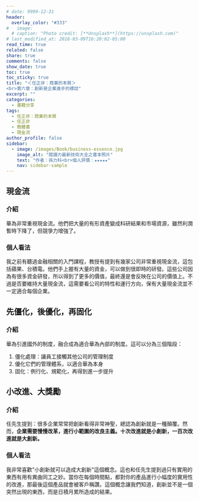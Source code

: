 ```yaml
---
# date: 9999-12-31
header:
  overlay_color: "#333"
#   image: 
  # caption: "Photo credit: [**Unsplash**](https://unsplash.com)"
# last_modified_at: 2016-03-09T16:20:02-05:00
read_time: true
related: false
share: true
comments: false
show_date: true
toc: true
toc_sticky: true
title: "＜任正非：商業的本質＞
<br>第六章：創新是企業進步的標誌"
excerpt: ""
categories:
  - 書籍分享
tags:
  - 任正非：商業的本質
  - 任正非
  - 簡體書
  - 現金流
author_profile: false
sidebar:
  - image: /images/Book/business-essence.jpg
    image_alt: "閱讀力最新技術大全之書本照片"
    text: "作者：孫力科<br>個人評價：★★★★★"
    nav: sidebar-sample
---
```

## 現金流
### 介紹
華為非常重視現金流。他們把大量的有形資產變成科研結果和市場資源，雖然利潤暫時下降了，但競爭力增強了。

### 個人看法
我之前有聽過金融相關的入門課程，教授有提到有幾家公司非常重視現金流，這包括蘋果、台積電。他們手上握有大量的資金，可以做到很即時的研發。這些公司因為有很多資金研發，所以得到了更多的價值，最終還是會反映在公司的價值上。不過是否要維持大量現金流，這需要看公司的特性和運行方向，保有大量現金流並不一定適合每個企業。

## 先僵化，後優化，再固化
### 介紹
華為引進國外的制度，融合成為適合華為內部的制度。這可以分為三個階段：
1. 僵化處理：讓員工接觸其他公司的管理制度
2. 優化它們的管理體系，以適合華為本身
3. 固化：例行化、規範化，再得到進一步提升

## 小改進、大獎勵
### 介紹
任先生提到：很多企業常常把創新看得非常神聖，總認為創新就是一種顛覆。然而，**企業需要慢慢改革，進行小範圍的改良主義。十次改進就是小創新，一百次改進就是大創新。**

### 個人看法
我非常喜歡"小創新就可以造成大創新"這個概念。這也和任先生提到過只有實用的東西有用有異曲同工之妙。當你在每個時間點，都對你的產品進行小幅度的實用性的改進，那最後這個產品就會被客戶稱讚。這個概念讓我們知道，創新並不是一個突然出現的東西，而是日積月累所造成的結果。